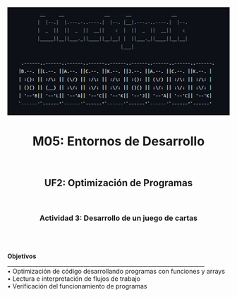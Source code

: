 <div align="center"><img src="https://github.com/tomepro/blackjack/blob/main/img_portada.jpg"></div>
<b>
<h1 align="center">M05: Entornos de Desarrollo</h1>
<br>
<h2 align="center">UF2: Optimización de Programas</h2>
<br>
<h3 align="center">Actividad 3: Desarrollo de un juego de cartas</h3>

<br>
<br>
<br>
Objetivos </b>
<br>
 ______________________________________________________________________
 <br>
•	Optimización de código desarrollando programas con funciones y arrays
<br>
•	Lectura e interpretación de flujos de trabajo
<br>
•	Verificación del funcionamiento de programas 
